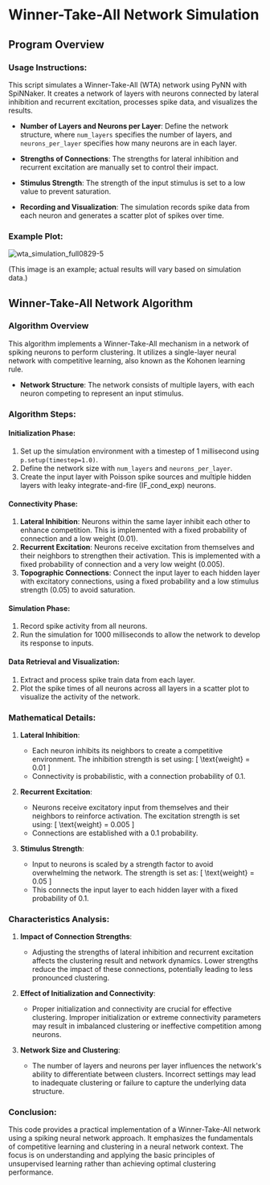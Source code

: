 # Winner-Take-All Network Simulation

## Program Overview

### Usage Instructions:
This script simulates a Winner-Take-All (WTA) network using PyNN with SpiNNaker. It creates a network of layers with neurons connected by lateral inhibition and recurrent excitation, processes spike data, and visualizes the results.

- **Number of Layers and Neurons per Layer**: Define the network structure, where `num_layers` specifies the number of layers, and `neurons_per_layer` specifies how many neurons are in each layer.

- **Strengths of Connections**: The strengths for lateral inhibition and recurrent excitation are manually set to control their impact.

- **Stimulus Strength**: The strength of the input stimulus is set to a low value to prevent saturation.

- **Recording and Visualization**: The simulation records spike data from each neuron and generates a scatter plot of spikes over time.

### Example Plot:
![wta_simulation_full0829-5](https://github.com/user-attachments/assets/6ef1d8b3-bac3-4daa-af76-1ac4efd428c0)

(This image is an example; actual results will vary based on simulation data.)

## Winner-Take-All Network Algorithm

### Algorithm Overview
This algorithm implements a Winner-Take-All mechanism in a network of spiking neurons to perform clustering. It utilizes a single-layer neural network with competitive learning, also known as the Kohonen learning rule.

- **Network Structure**: The network consists of multiple layers, with each neuron competing to represent an input stimulus.

### Algorithm Steps:

#### Initialization Phase:
1. Set up the simulation environment with a timestep of 1 millisecond using `p.setup(timestep=1.0)`.
2. Define the network size with `num_layers` and `neurons_per_layer`.
3. Create the input layer with Poisson spike sources and multiple hidden layers with leaky integrate-and-fire (IF_cond_exp) neurons.

#### Connectivity Phase:
1. **Lateral Inhibition**: Neurons within the same layer inhibit each other to enhance competition. This is implemented with a fixed probability of connection and a low weight (0.01).
2. **Recurrent Excitation**: Neurons receive excitation from themselves and their neighbors to strengthen their activation. This is implemented with a fixed probability of connection and a very low weight (0.005).
3. **Topographic Connections**: Connect the input layer to each hidden layer with excitatory connections, using a fixed probability and a low stimulus strength (0.05) to avoid saturation.

#### Simulation Phase:
1. Record spike activity from all neurons.
2. Run the simulation for 1000 milliseconds to allow the network to develop its response to inputs.

#### Data Retrieval and Visualization:
1. Extract and process spike train data from each layer.
2. Plot the spike times of all neurons across all layers in a scatter plot to visualize the activity of the network.

### Mathematical Details:
1. **Lateral Inhibition**:
   - Each neuron inhibits its neighbors to create a competitive environment. The inhibition strength is set using:
     \[
     \text{weight} = 0.01
     \]
   - Connectivity is probabilistic, with a connection probability of 0.1.

2. **Recurrent Excitation**:
   - Neurons receive excitatory input from themselves and their neighbors to reinforce activation. The excitation strength is set using:
     \[
     \text{weight} = 0.005
     \]
   - Connections are established with a 0.1 probability.

3. **Stimulus Strength**:
   - Input to neurons is scaled by a strength factor to avoid overwhelming the network. The strength is set as:
     \[
     \text{weight} = 0.05
     \]
   - This connects the input layer to each hidden layer with a fixed probability of 0.1.

### Characteristics Analysis:
1. **Impact of Connection Strengths**:
   - Adjusting the strengths of lateral inhibition and recurrent excitation affects the clustering result and network dynamics. Lower strengths reduce the impact of these connections, potentially leading to less pronounced clustering.

2. **Effect of Initialization and Connectivity**:
   - Proper initialization and connectivity are crucial for effective clustering. Improper initialization or extreme connectivity parameters may result in imbalanced clustering or ineffective competition among neurons.

3. **Network Size and Clustering**:
   - The number of layers and neurons per layer influences the network's ability to differentiate between clusters. Incorrect settings may lead to inadequate clustering or failure to capture the underlying data structure.

### Conclusion:
This code provides a practical implementation of a Winner-Take-All network using a spiking neural network approach. It emphasizes the fundamentals of competitive learning and clustering in a neural network context. The focus is on understanding and applying the basic principles of unsupervised learning rather than achieving optimal clustering performance.
